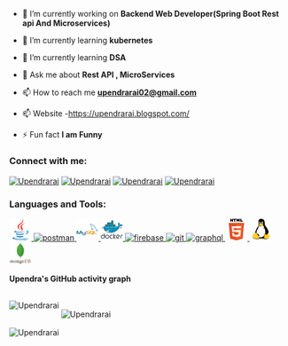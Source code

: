 - 🔭 I’m currently working on **Backend Web Developer(Spring Boot Rest api And Microservices)**

- 🌱 I’m currently learning **kubernetes**

- 🌱 I’m currently learning **DSA**

- 💬 Ask me about **Rest API , MicroServices**

- 📫 How to reach me **upendrarai02@gmail.com**

- 📫 Website -https://upendrarai.blogspot.com/
 
- ⚡ Fun fact **I am Funny**
<h3 align="left">Connect with me:</h3>
<p align="left">
<a href="https://twitter.com/LuckyRai27?t=wLpaKkqX-6cFe_-xyhjqiA&s=09" target="blank"><img align="center" src="https://raw.githubusercontent.com/rahuldkjain/github-profile-readme-generator/master/src/images/icons/Social/twitter.svg" alt="Upendrarai" height="30" width="40" /></a>
<a href="https://www.linkedin.com/in/upendra-rai-66b8a1163" target="blank"><img align="center" src="https://raw.githubusercontent.com/rahuldkjain/github-profile-readme-generator/master/src/images/icons/Social/linked-in-alt.svg" alt="Upendrarai" height="30" width="40" /></a>
<a href="https://instagram.com/mr._rai01?igshid=ZDdkNTZiNTM=" target="blank"><img align="center" src="https://raw.githubusercontent.com/rahuldkjain/github-profile-readme-generator/master/src/images/icons/Social/instagram.svg" alt="Upendrarai" height="30" width="40" /></a>
<a href="https://www.youtube.com/@developertouch3014/featured" target="blank"><img align="center" src="https://www.google.com/url?sa=i&url=https%3A%2F%2Fwww.vecteezy.com%2Ffree-vector%2Fyoutube-icon&psig=AOvVaw2alU_YCoZCc3Z3NrMwJYjz&ust=1682828252699000&source=images&cd=vfe&ved=0CBEQjRxqFwoTCNDB-fOdzv4CFQAAAAAdAAAAABAE" alt="Upendrarai" height="30" width="40" /></a>
</p>
<h3 align="left">Languages and Tools:</h3>
<p align="left"> <a href="https://aws.amazon.com/amplify/" target="_blank" rel="noreferrer">  </a> <a href="https://developer.android.com" target="_blank" rel="noreferrer"> </a> <a href="https://www.java.com" target="_blank" rel="noreferrer"> <img src="https://raw.githubusercontent.com/devicons/devicon/master/icons/java/java-original.svg" alt="java" width="40" height="40"/> <a href="https://postman.com" target="_blank" rel="noreferrer"> <img src="https://www.vectorlogo.zone/logos/getpostman/getpostman-icon.svg" alt="postman" width="40" height="40"/> </a> <a href="https://www.mysql.com/" target="_blank" rel="noreferrer"> <img src="https://raw.githubusercontent.com/devicons/devicon/master/icons/mysql/mysql-original-wordmark.svg" alt="mysql" width="40" height="40"/> </a> <a href="https://www.docker.com/" target="_blank" rel="noreferrer"> <img src="https://raw.githubusercontent.com/devicons/devicon/master/icons/docker/docker-original-wordmark.svg" alt="docker" width="40" height="40"/> </a> <a href="https://firebase.google.com/" target="_blank" rel="noreferrer"> <img src="https://www.vectorlogo.zone/logos/firebase/firebase-icon.svg" alt="firebase" width="40" height="40"/> </a> <a href="https://cloud.google.com" target="_blank" rel="noreferrer"> </a> <a href="https://git-scm.com/" target="_blank" rel="noreferrer"> <img src="https://www.vectorlogo.zone/logos/git-scm/git-scm-icon.svg" alt="git" width="40" height="40"/> </a> <a href="https://graphql.org" target="_blank" rel="noreferrer"> <img src="https://www.vectorlogo.zone/logos/graphql/graphql-icon.svg" alt="graphql" width="40" height="40"/> </a> <a href="https://www.w3.org/html/" target="_blank" rel="noreferrer"> <img src="https://raw.githubusercontent.com/devicons/devicon/master/icons/html5/html5-original-wordmark.svg" alt="html5" width="40" height="40"/> </a> <a href="https://developer.mozilla.org/en-US/docs/Web/JavaScript" target="_blank" rel="noreferrer">  </a>  <a href="https://www.linux.org/" target="_blank" rel="noreferrer"> <img src="https://raw.githubusercontent.com/devicons/devicon/master/icons/linux/linux-original.svg" alt="linux" width="40" height="40"/> </a> <a href="https://www.mongodb.com/" target="_blank" rel="noreferrer"> <img src="https://raw.githubusercontent.com/devicons/devicon/master/icons/mongodb/mongodb-original-wordmark.svg" alt="mongodb" width="40" height="40"/> </a> <a href="https://nextjs.org/" target="_blank" rel="noreferrer">  </a> <a href="https://nodejs.org" target="_blank" rel="noreferrer">  </a>  <a href="https://www.python.org" target="_blank" rel="noreferrer">  </a> <a href="https://reactnative.dev/" target="_blank" rel="noreferrer">  </a> <a href="https://redux.js.org" target="_blank" rel="noreferrer">  </a> <a href="https://tailwindcss.com/" target="_blank" rel="noreferrer">  </a> <a href="https://www.tensorflow.org" target="_blank" rel="noreferrer">  </a> <a href="https://unity.com/" target="_blank" rel="noreferrer">  </a>  </p>
<b>Upendra's GitHub activity graph</b>
<p><br>
 <img align="left" src="https://github-readme-stats.vercel.app/api/top-langs?username=Upendrarai&show_icons=true&locale=en&layout=compact&theme=tokyonight" alt="Upendrarai" /></p>
<p>&nbsp;<img align="center" src="https://github-readme-stats.vercel.app/api?username=Upendrarai&show_icons=true&locale=en&theme=tokyonight" alt="Upendrarai" /></p>
<p><img align="center" src="https://github-readme-streak-stats.herokuapp.com/?user=Upendrarai&&theme=tokyonight" alt="Upendrarai" /></p>
